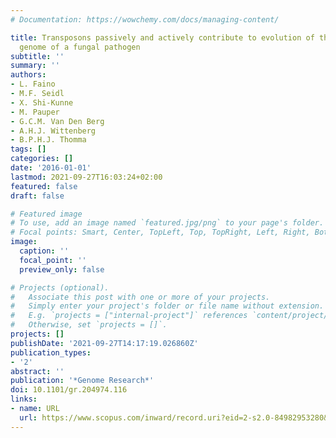 ```yaml
---
# Documentation: https://wowchemy.com/docs/managing-content/

title: Transposons passively and actively contribute to evolution of the two-speed
  genome of a fungal pathogen
subtitle: ''
summary: ''
authors:
- L. Faino
- M.F. Seidl
- X. Shi-Kunne
- M. Pauper
- G.C.M. Van Den Berg
- A.H.J. Wittenberg
- B.P.H.J. Thomma
tags: []
categories: []
date: '2016-01-01'
lastmod: 2021-09-27T16:03:24+02:00
featured: false
draft: false

# Featured image
# To use, add an image named `featured.jpg/png` to your page's folder.
# Focal points: Smart, Center, TopLeft, Top, TopRight, Left, Right, BottomLeft, Bottom, BottomRight.
image:
  caption: ''
  focal_point: ''
  preview_only: false

# Projects (optional).
#   Associate this post with one or more of your projects.
#   Simply enter your project's folder or file name without extension.
#   E.g. `projects = ["internal-project"]` references `content/project/deep-learning/index.md`.
#   Otherwise, set `projects = []`.
projects: []
publishDate: '2021-09-27T14:17:19.026860Z'
publication_types:
- '2'
abstract: ''
publication: '*Genome Research*'
doi: 10.1101/gr.204974.116
links:
- name: URL
  url: https://www.scopus.com/inward/record.uri?eid=2-s2.0-84982953280&doi=10.1101%2fgr.204974.116&partnerID=40&md5=19cf98965b61952368af6710d511decc
---
```

